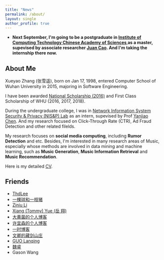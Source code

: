 ```yaml
---
title: "News"
permalink: /about/
layout: single
author_profile: true
---
```


- **Next September, I'm going to be a postgraduate in [Institute of Computing Technology Chinese Academy of Sciences ](http://www.ict.ac.cn/) as a master, supevised by associate researcher [Juan Cao](http://sourcedb.ict.cas.cn/cn/jssrck/201011/t20101123_3028158.html). And I'm taking the internship there now.** 

## About Me

Xueyao Zhang (张雪遥), born on Jan 17, 1998, entered Computer School of Wuhan University in 2015, majoring in Software Engineering. 

I have been awarded [National Scholarship (2016)](https://raw.githubusercontent.com/RMSnow/CV/master/materials/NationalScholarship.jpg) and First Class Scholarship of WHU (2016, 2017, 2018).

During the undergraduate college, I was in [Network Information System Security & Privacy (NIS&P) Lab](http://nisplab.whu.edu.cn/index.html) as an intern, supevised by Prof [Yanjiao Chen](http://iqua.ece.toronto.edu/ychen). And my research focused on Click-Through Rate (CTR), Ad Fraud Detection and other related filelds.

My research focuses on **social media computing**, including **Rumor Detection** and etc. Besides, I'm interested in many research areas of Music, especially whose methods are involved in data mining and machine learning, such as **Music Generation**, **Music Information Retrieval** and **Music Recommendation**.

Here is my detailed [CV](https://github.com/RMSnow/CV/blob/master/en-basic/CV-EN.pdf).

## Friends

- [ThdLee](http://thdlee.com/)
- [一棵球和一枝猪](https://www.cnblogs.com/chunzhulovefeiyue/)
- [Ziniu Li](http://www.liziniu.org/)
- [Xiang (Tommy) Yue (岳 翔)](http://whutommy.cn/)
- [大黄菌的个人博客](http://kyonhuang.top/)
- [许宜森的个人博客](https://daixinyuxuyisen.cn/)
- [一时博客](https://hellogod.cn/)
- [文卿的藏剑山庄](http://yaowenqing.com/)
- [GUO Lanqing](http://guolanqing.com/)
- [魏睿](https://rayvec.github.io/)
- Gason Wang
